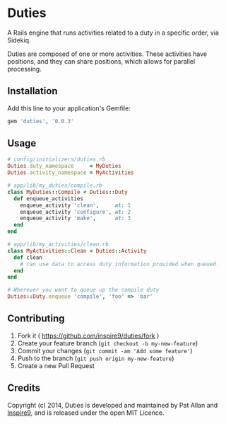 # Duties

A Rails engine that runs activities related to a duty in a specific order, via Sidekiq.

Duties are composed of one or more activities. These activities have positions, and they can share positions, which allows for parallel processing.

## Installation

Add this line to your application's Gemfile:

```ruby
gem 'duties', '0.0.3'
```

## Usage

```ruby
# config/initializers/duties.rb
Duties.duty_namespace     = MyDuties
Duties.activity_namespace = MyActivities

# app/lib/my_duties/compile.rb
class MyDuties::Compile < Duties::Duty
  def enqueue_activities
    enqueue_activity 'clean',     at: 1
    enqueue_activity 'configure', at: 2
    enqueue_activity 'make',      at: 3
  end
end

# app/lib/my_activities/clean.rb
class MyActivities::Clean < Duties::Activity
  def clean
    # can use data to access duty information provided when queued.
  end
end

# Wherever you want to queue up the compile duty
Duties::Duty.enqueue 'compile', 'foo' => 'bar'
```

## Contributing

1. Fork it ( https://github.com/inspire9/duties/fork )
2. Create your feature branch (`git checkout -b my-new-feature`)
3. Commit your changes (`git commit -am 'Add some feature'`)
4. Push to the branch (`git push origin my-new-feature`)
5. Create a new Pull Request

## Credits

Copyright (c) 2014, Duties is developed and maintained by Pat Allan and [Inspire9](http://inspire9.com), and is released under the open MIT Licence.
